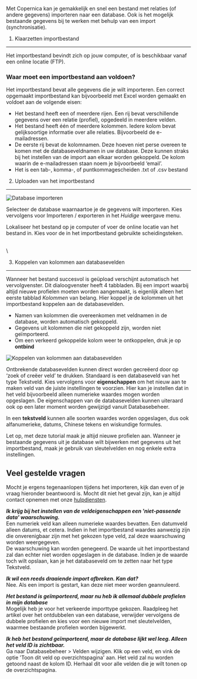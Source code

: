 Met Copernica kan je gemakkelijk en snel een bestand met relaties (of
andere gegevens) importeren naar een database. Ook is het mogelijk
bestaande gegevens bij te werken met behulp van een import
(synchronisatie).

1. Klaarzetten importbestand
----------------------------

Het importbestand bevindt zich op jouw computer, of is beschikbaar vanaf
een online locatie (FTP).

### Waar moet een importbestand aan voldoen?

Het importbestand bevat alle gegevens die je wilt importeren. Een
correct opgemaakt importbestand kan bijvoorbeeld met Excel worden
gemaakt en voldoet aan de volgende eisen:

-   Het bestand heeft een of meerdere rijen. Een rij bevat verschillende
    gegevens over een relatie (profiel), opgedeeld in meerdere velden.
-   Het bestand heeft één of meerdere kolommen. Iedere kolom bevat
    gelijksoortige informatie over alle relaties. Bijvoorbeeld de
    e-mailadressen.
-   De eerste rij bevat de kolomnamen. Deze hoeven niet perse overeen te
    komen met de databaseveldnamen in uw database. Deze kunnen straks
    bij het instellen van de import aan elkaar worden gekoppeld. De
    kolom waarin de e-mailadressen staan noem je bijvoorbeeld ‘email’.
-   Het is een tab-, komma-, of puntkommagescheiden .txt of .csv bestand

2. Uploaden van het importbestand
---------------------------------

![Database
importeren](../images/database-importeren.png "Database importeren")

Selecteer de database waarnaartoe je de gegevens wilt importeren. Kies
vervolgens voor Importeren / exporteren in het *Huidige* weergave menu.

Lokaliseer het bestand op je computer of voer de online locatie van het
bestand in. Kies voor de in het importbestand gebruikte scheidingsteken.

\
 \

3. Koppelen van kolommen aan databasevelden
-------------------------------------------

Wanneer het bestand succesvol is geüpload verschijnt automatisch het
vervolgvenster. Dit dialoogvenster heeft 4 tabbladen. Bij een import
waarbij altijd nieuwe profielen moeten worden aangemaakt, is eigenlijk
alleen het eerste tabblad *Kolommen* van belang. Hier koppel je de
kolommen uit het importbestand koppelen aan de databasevelden.

-   Namen van kolommen die overeenkomen met veldnamen in de database,
    worden automatisch gekoppeld.
-   Gegevens uit kolommen die niet gekoppeld zijn, worden niet
    geïmporteerd.
-   Om een verkeerd gekoppelde kolom weer te ontkoppelen, druk je op
    **ontbind**

![Koppelen van kolommen aan
databasevelden](../images/velden-koppelen.png "Koppelen van kolommen aan databasevelden")

Ontbrekende databasevelden kunnen direct worden gecreëerd door op ‘zoek
of creëer veld’ te drukken. Standaard is een databaseveld van het type
Tekstveld. Kies vervolgens voor **eigenschappen** om het nieuw aan te
maken veld van de juiste instellingen te voorzien. Hier kan je instellen
dat in het veld bijvoorbeeld alleen numerieke waardes mogen worden
opgeslagen. De eigenschappen van de databasevelden kunnen uiteraard ook
op een later moment worden gewijzigd vanuit Databasebeheer.

In een **tekstveld** kunnen alle soorten waardes worden opgeslagen, dus
ook alfanumerieke, datums, Chinese tekens en wiskundige formules.

Let op, met deze tutorial maak je altijd nieuwe profielen aan. Wanneer
je bestaande gegevens uit je database wilt bijwerken met gegevens uit
het importbestand, maak je gebruik van sleutelvelden en nog enkele extra
instellingen.

Veel gestelde vragen
--------------------

Mocht je ergens tegenaanlopen tijdens het importeren, kijk dan even of
je vraag hieronder beantwoord is. Mocht dit niet het geval zijn, kan je
altijd contact opnemen met onze
[hulpdiensten](http://www.copernica.com/nl/articles/ondersteuning).

***Ik krijg bij het instellen van de veldeigenschappen een
'niet-passende data' waarschuwing.***\
 Een numeriek veld kan alleen numerieke waardes bevatten. Een datumveld
alleen datums, et cetera. Indien in het importbestand waardes aanwezig
zijn die onverenigbaar zijn met het gekozen type veld, zal deze
waarschuwing worden weergegeven.\
 De waarschuwing kan worden genegeerd. De waarde uit het importbestand
zal dan echter niet worden opgeslagen in de database. Indien je de
waarde toch wilt opslaan, kan je het databaseveld om te zetten naar het
type Tekstveld.

***Ik wil een reeds draaiende import afbreken. Kan dat?***\
 Nee. Als een import is gestart, kan deze niet meer worden geannuleerd.

***Het bestand is geïmporteerd, maar nu heb ik allemaal dubbele
profielen in mijn database***\
 Mogelijk heb je voor het verkeerde importtype gekozen. Raadpleeg het
artikel over het ontdubbelen van een database, verwijder vervolgens de
dubbele profielen en kies voor een nieuwe import met sleutelvelden,
waarmee bestaande profielen worden bijgewerkt.

***Ik heb het bestand geïmporteerd, maar de database lijkt wel leeg.
Alleen het veld ID is zichtbaar.***\
 Ga naar Databasebeheer \> Velden wijzigen. Klik op een veld, en vink de
optie 'Toon dit veld op overzichtspagina' aan. Het veld zal nu worden
getoond naast de kolom ID. Herhaal dit voor alle velden die je wilt
tonen op de overzichtspagina.
